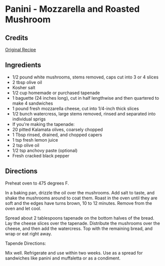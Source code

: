 # Panini - Mozzarella and Roasted Mushroom 

## Credits

[Original Recipe](http://homecooking.about.com/library/archive/blv167.htm "http://homecooking.about.com/library/archive/blv167.htm")

## Ingredients

- 1/2 pound white mushrooms, stems removed, caps cut into 3 or 4 slices
- 2 tbsp olive oil
- Kosher salt
- 1/2 cup homemade or purchased tapenade 
- 1 baguette (24 inches long), cut in half lengthwise and then quartered to make 4 sandwiches
- 1 pound fresh mozzarella cheese, cut into 1/4-inch thick slices
- 1/2 bunch watercress, large stems removed, rinsed and separated into individual sprigs
- If you're making the tapenade:
- 20 pitted Kalamata olives, coarsely chopped
- 1 Tbsp rinsed, drained, and chopped capers
- 1 tsp fresh lemon juice
- 2 tsp olive oil
- 1/2 tsp anchovy paste (optional)
- Fresh cracked black pepper

## Directions

Preheat oven to 475 degrees F.  
  
 In a baking pan, drizzle the oil over the mushrooms. Add salt to taste, and shake the mushrooms around to coat them. Roast in the oven until they are soft and the edges have turns brown, 10 to 12 minutes. Remove from the oven and let cool.  
  
 Spread about 2 tablespoons tapenade on the bottom halves of the bread. Lay the cheese slices over the tapenade. Distribute the mushrooms over the cheese, and then add the watercress. Top with the remaining bread, and wrap or eat right away.   
  
 Tapende Directions:  
 Mix well. Refrigerate and use within two weeks. Use as a spread for sandwiches like panini and muffaletta or as a condiment.

